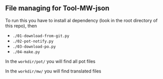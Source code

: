 ## File managing for Tool-MW-json

To run this you have to install al dependency (look in the root directory of this repo), then

* `./01-download-from-git.py`
* `./02-pot-notify.py`
* `./03-download-po.py`
* `./04-make.py`

In the `workdir/pot/` you will find all pot files

In the `workdir/mw/` you will find translated files
